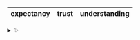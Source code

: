 | expectancy | trust | understanding |
| :--------: | :---: | :-----------: |

<details>
  <summary>✨</summary>
  These words are chosen at random each day. New words will appear here tomorrow morning.
</details>